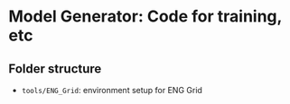 # Model Generator: Code for training, etc

## Folder structure

- `tools/ENG_Grid`: environment setup for ENG Grid